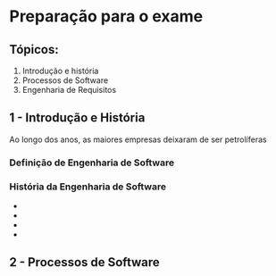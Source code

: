 # Preparação para o exame

## Tópicos:

1. Introdução e história
2. Processos de Software
3. Engenharia de Requisitos

## 1 - Introdução e História

Ao longo dos anos, as maiores empresas deixaram de ser petrolíferas

### Definição de Engenharia de Software

### História da Engenharia de Software

- 
-
-
-

## 2 - Processos de Software
